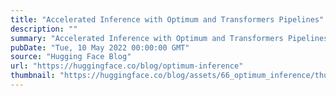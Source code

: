 ```yaml
---
title: "Accelerated Inference with Optimum and Transformers Pipelines"
description: ""
summary: "Accelerated Inference with Optimum and Transformers Pipelines Inference has landed in Optimum with s..."
pubDate: "Tue, 10 May 2022 00:00:00 GMT"
source: "Hugging Face Blog"
url: "https://huggingface.co/blog/optimum-inference"
thumbnail: "https://huggingface.co/blog/assets/66_optimum_inference/thumbnail.png"
---
```


